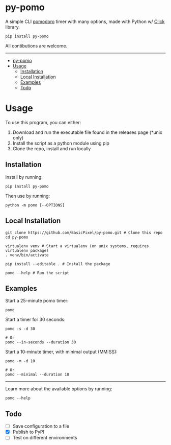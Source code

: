 # py-pomo

A simple CLI [pomodoro](https://en.wikipedia.org/wiki/Pomodoro_Technique) timer with many options, made with Python w/ [Click](https://click.palletsprojects.com/) library.

```shell
pip install py-pomo
```

All contibutions are welcome.

---

- [py-pomo](#py-pomo)
- [Usage](#usage)
  - [Installation](#installation)
  - [Local Installation](#local-installation)
  - [Examples](#examples)
  - [Todo](#todo)

# Usage

To use this program, you can either:

1. Download and run the executable file found in the releases page (\*unix only)
2. Install the script as a python module using pip
3. Clone the repo, install and run locally

## Installation

Install by running:

```
pip install py-pomo
```

Then use by running:

```shell
python -m pomo [--OPTIONS]
```

## Local Installation

```shell
git clone https://github.com/BasicPixel/py-pomo.git # Clone this repo
cd py-pomo

virtualenv venv # Start a virtualenv (on unix systems, requires virtualenv package)
. venv/bin/activate

pip install --editable . # Install the package

pomo --help # Run the script
```

## Examples

Start a 25-minute pomo timer:

```shell
pomo
```

Start a timer for 30 seconds:

```shell
pomo -s -d 30

# Or
pomo --in-seconds --duration 30
```

Start a 10-minute timer, with minimal output (MM:SS):

```shell
pomo -m -d 10

# Or
pomo --minimal --duration 10
```

---

Learn more about the available options by running:

```shell
pomo --help
```

## Todo

- [ ] Save configuration to a file
- [x] Publish to PyPI
- [ ] Test on different environments
